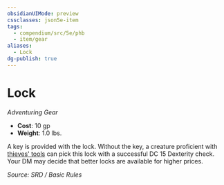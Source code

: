 ```yaml
---
obsidianUIMode: preview
cssclasses: json5e-item
tags:
  - compendium/src/5e/phb
  - item/gear
aliases:
  - Lock
dg-publish: true
---
```

# Lock
*Adventuring Gear*  

- **Cost**: 10 gp
- **Weight**: 1.0 lbs.

A key is provided with the lock. Without the key, a creature proficient with [thieves' tools](compendium/items/thieves-tools.md) can pick this lock with a successful DC 15 Dexterity check. Your DM may decide that better locks are available for higher prices.

*Source: SRD / Basic Rules*